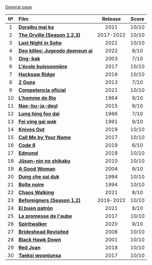 [General page](../../)

|№|Film|Release|Score|
|:---:|:---|:---:|:---:|
|1|**[Doraibu mai ka](https://www.imdb.com/title/tt14039582/)**|2021|10/10|
|2|**[The Orville (Season 1,2,3)](https://www.imdb.com/title/tt5691552/)**|2017-2022|10/10|
|3|**[Last Night in Soho](https://www.imdb.com/title/tt9639470/)**|2021|10/10|
|4|**[Deo killeo: Jugeodo doeneun ai](https://www.imdb.com/title/tt19713090/)**|2022|8/10|
|5|**[Ong-bak](https://www.imdb.com/title/tt0368909/)**|2003|7/10|
|6|**[L'école buissonnière](https://www.imdb.com/title/tt6330246/)**|2017|10/10|
|7|**[Hacksaw Ridge](https://www.imdb.com/title/tt2119532/)**|2016|10/10|
|8|**[2 Guns](https://www.imdb.com/title/tt1272878/)**|2013|7/10|
|9|**[Competencia oficial](https://www.imdb.com/title/tt11700260/)**|2021|10/10|
|10|**[L'homme de Rio](https://www.imdb.com/title/tt0058203/)**|1964|9/10|
|11|**[Nae-bu-ja-deul](https://www.imdb.com/title/tt3779028/)**|2015|9/10|
|12|**[Lung hing foo dai](https://www.imdb.com/title/tt0091431/)**|1986|7/10|
|13|**[Fei ying gai wak](https://www.imdb.com/title/tt0099558/)**|1991|9/10|
|14|**[Knives Out](https://www.imdb.com/title/tt8946378/)**|2019|10/10|
|15|**[Call Me by Your Name](https://www.imdb.com/title/tt5726616/)**|2017|10/10|
|16|**[Code 8](https://www.imdb.com/title/tt6259380/)**|2019|6/10|
|17|**[Edmond](https://www.imdb.com/title/tt7201846/)**|2018|10/10|
|18|**[Jûsan-nin no shikaku](https://www.imdb.com/title/tt1436045/)**|2010|10/10|
|19|**[A Good Woman](https://www.imdb.com/title/tt0379306/)**|2004|9/10|
|20|**[Dung che sai duk](https://www.imdb.com/title/tt0109688/)**|1994|10/10|
|21|**[Boîte noire](https://www.imdb.com/title/tt10341034/)**|1994|10/10|
|22|**[Chaos Walking](https://www.imdb.com/title/tt2076822/)**|2021|8/10|
|23|**[Beforeigners (Season 1,2)](https://www.imdb.com/title/tt8332130/)**|2019-2022|10/10|
|24|**[El buen patrón](https://www.imdb.com/title/tt13066182/)**|2021|8/10|
|25|**[La promesse de l'aube](https://www.imdb.com/title/tt5061360/)**|2017|10/10|
|26|**[Spiritwalker](https://www.imdb.com/title/tt15108954/)**|2020|9/10|
|27|**[Brideshead Revisited](https://www.imdb.com/title/tt0412536/)**|2008|10/10|
|28|**[Black Hawk Down](https://www.imdb.com/title/tt0265086/)**|2001|10/10|
|29|**[Red Joan](https://www.imdb.com/title/tt7615302/)**|2018|10/10|
|30|**[Taeksi woonjunsa](https://www.imdb.com/title/tt6878038/)**|2017|10/10|
